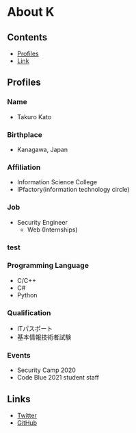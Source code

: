 # About K  
## Contents
- [Profiles](#profiles)
- [Link](#links)
## Profiles  
### Name  
- Takuro Kato  
### Birthplace  
- Kanagawa, Japan  
### Affiliation  
- Information Science College  
- IPfactory(information technology circle)  
### Job
- Security Engineer  
  - Web (Internships)
### test
### Programming Language  
- C/C++  
- C#
- Python  
### Qualification  
- ITパスポート  
- 基本情報技術者試験
### Events  
- Security Camp 2020  
- Code Blue 2021 student staff
## Links
- [Twitter](https://twitter.com/K_1001011)  
- [GitHub](https://github.com/K1001011)  
